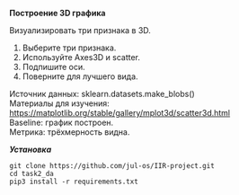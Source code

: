 **Построение 3D графика**	<br>

Визуализировать три признака в 3D.<br>	

1. Выберите три признака.<br>
2. Используйте Axes3D и scatter.<br>
3. Подпишите оси.<br>
4. Поверните для лучшего вида.<br>

Источник данных: sklearn.datasets.make_blobs()	<br>
Материалы для изучения: https://matplotlib.org/stable/gallery/mplot3d/scatter3d.html<br>	Baseline: график построен.<br> Метрика: трёхмерность видна.

***Установка***
```console
git clone https://github.com/jul-os/IIR-project.git
cd task2_da
pip3 install -r requirements.txt
```